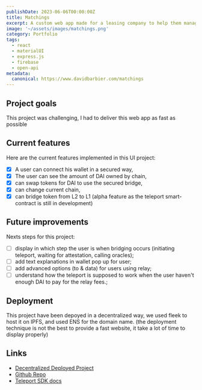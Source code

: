 ```yaml
---
publishDate: 2023-06-06T00:00:00Z
title: Matchings
excerpt: A custom web app made for a leasing company to help them manage their tyres. 
image: '~/assets/images/matchings.png'
category: Portfolio
tags:
  - react
  - materialUI
  - express.js
  - firebase
  - open-api
metadata:
  canonical: https://www.davidbarbier.com/matchings
---
```



## Project goals

This project was challenging, I had to deliver this web app as fast as possible

## Current features

Here are the current features implemented in this UI project:
  - [X] A user can connect his wallet in a secured way,
  - [X] The user can see the amount of DAI owned by chain, 
  - [X] can swap tokens for DAI to use the secured bridge,
  - [X] can change current chain,
  - [X] can bridge token from L2 to L1 (alpha feature as the teleport smart-contract is still in development)

## Future improvements 

Nexts steps for this project: 
   - [ ] display in which step the user is when bridging occurs (initiating teleport, waiting for attestation, calling oracles);
   - [ ] add text explanations in wallet pop up for user;
   - [ ] add advanced options (to & data) for users using relay;
   - [ ] understand how the teleport is supposed to work when the user haven't enough DAI to pay for the relay fees.;

## Deployment

This project have been depoyed in a decentralized way, we used fleek to host it on IPFS, and used ENS for the domain name. (the deployment technique is not the best to provide a fast website, it take a lot of time to display properly)

## Links

- [Decentralized Deployed Project](http://teleportdai.eth.link)
- [Github Repo](https://github.com/davidbarbi3r/maker-teleport)
- [Teleport SDK docs](https://makergrowth.github.io/teleport-sdk-docs/)